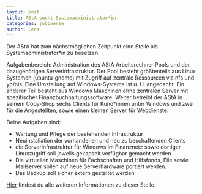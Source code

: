 ```yaml
---
layout: post
title: AStA sucht Systemadministrator*in
categories: jobboerse
author: Lena
---
```


Der AStA hat zum nächstmöglichen Zeitpunkt eine Stelle als Systemadministrator*in zu besetzen.

Aufgabenbereich:
Administration des AStA Arbeitsrechner Pools und der dazugehörigen Serverinfrastruktur.
Der Pool besteht größtenteils aus Linux Systemen (ubuntu-gnome) mit Zugriff auf
zentrale Ressourcen via nfs und yp/nis. Eine Umstellung auf Windows-Systeme ist u. U.
angedacht.
Ein anderer Teil besteht aus Windows Maschinen ohne zentralen Server mit spezifischer
Finanzbuchhaltungssoftware. Weiter betreibt der AStA in seinem Copy-Shop sechs
Clients für Kund*innen unter Windows und zwei für die Angestellten, sowie einen
kleinen Server für Webdienste.

Deine Aufgaben sind:
* Wartung und Pflege der bestehenden Infrastruktur
* Neuinstallation der vorhandenen und neu zu beschaffenden Clients
* die Serverinfrastruktur für Windows im Finanznetz sowie dortiger Linuxzugriff soll jeweils gekapselt verfügbar gemacht werden.
* Die virtuellen Maschinen für Fachschaften und Hilfsfonds, File sowie Mailserver sollen auf neue Serverhardware portiert werden.
* Das Backup soll sicher extern gestaltet werden

[Hier](dokumente/ausschreibungen_jobboerse/2017-06-09_asta2.pdf) findest du alle weiteren Informationen zu dieser Stelle.
